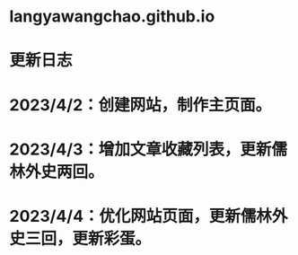 # langyawangchao.github.io
# 更新日志
# 2023/4/2：创建网站，制作主页面。
# 2023/4/3：增加文章收藏列表，更新儒林外史两回。
# 2023/4/4：优化网站页面，更新儒林外史三回，更新彩蛋。
